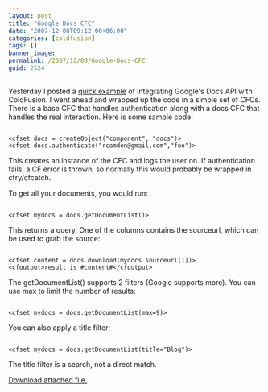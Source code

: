 ```yaml
---
layout: post
title: "Google Docs CFC"
date: "2007-12-08T09:12:00+06:00"
categories: [coldfusion]
tags: []
banner_image: 
permalink: /2007/12/08/Google-Docs-CFC
guid: 2524
---
```


Yesterday I posted a <a href="http://www.raymondcamden.com/index.cfm/2007/12/7/Quick-example-of-the-Google-Docs-API">quick example</a> of integrating Google's Docs API with ColdFusion. I went ahead and wrapped up the code in a simple set of CFCs. There is a base CFC that handles authentication along with a docs CFC that handles the real interaction. Here is some sample code:

<code>
&lt;cfset docs = createObject("component", "docs")&gt;
&lt;cfset docs.authenticate("rcamden@gmail.com","foo")&gt;
</code>

This creates an instance of the CFC and logs the user on. If authentication fails, a CF error is thrown, so normally this would probably be wrapped in cfry/cfcatch.

To get all your documents, you would run:

<code>
&lt;cfset mydocs = docs.getDocumentList()&gt;
</code>

This returns a query. One of the columns contains the sourceurl, which can be used to grab the source:

<code>
&lt;cfset content = docs.download(mydocs.sourceurl[1])&gt;
&lt;cfoutput&gt;result is #content#&lt;/cfoutput&gt;
</code>

The getDocumentList() supports 2 filters (Google supports more). You can use max to limit the number of results:

<code>
&lt;cfset mydocs = docs.getDocumentList(max=9)&gt;
</code>

You can also apply a title filter:

<code>
&lt;cfset mydocs = docs.getDocumentList(title="Blog")&gt;
</code>

The title filter is a search, not a direct match.<p><a href='enclosures/D{% raw %}%3A%{% endraw %}5Chosts{% raw %}%5Cwww%{% endraw %}2Ecoldfusionjedi{% raw %}%2Ecom%{% endraw %}5Cenclosures{% raw %}%2FArchive14%{% endraw %}2Ezip'>Download attached file.</a></p>